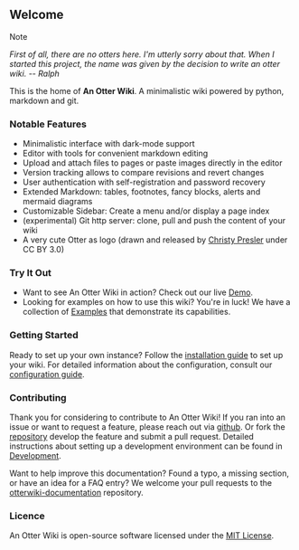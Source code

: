 ## Welcome

> [!NOTE]
>  *First of all, there are no otters here. I'm utterly sorry about that. When I started this project, the name was given by the decision to write an otter wiki.
> -- Ralph*

This is the home of **An Otter Wiki**. A minimalistic wiki powered by python, markdown and git.

### Notable Features

- Minimalistic interface with dark-mode support
- Editor with tools for convenient markdown editing
- Upload and attach files to pages or paste images directly in the editor
- Version tracking allows to compare revisions and revert changes
- User authentication with self-registration and password recovery
- Extended Markdown: tables, footnotes, fancy blocks, alerts and mermaid diagrams
- Customizable Sidebar: Create a menu and/or display a page index
- (experimental) Git http server: clone, pull and push the content of your wiki
- A very cute Otter as logo (drawn and released by [Christy Presler](https://christypresler.com/) under CC BY 3.0)

### Try It Out

* Want to see An Otter Wiki in action? Check out our live [Demo](https://demo.otterwiki.com).
* Looking for examples on how to use this wiki? You're in luck! We have a collection of [Examples](/examples) that demonstrate its capabilities.

### Getting Started

Ready to set up your own instance? Follow the [installation guide](/Installation) to set up your wiki. For detailed information about the configuration, consult our [configuration guide](/Configuration).

### Contributing

Thank you for considering to contribute to An Otter Wiki! If you ran into an issue or want to request a feature, please reach out via <i class="fab fa-github"></i> [github](https://github.com/redimp/otterwiki/issues). Or fork the [repository](https://github.com/redimp/otterwiki/) develop the feature and submit a pull request. Detailed instructions about setting up a development environment can be found in [Development](/development).

Want to help improve this documentation? Found a typo, a missing section, or have an idea for a FAQ entry? We welcome your pull requests to the <i class="fab fa-github"></i> [otterwiki-documentation](https://github.com/redimp/otterwiki-documentation) repository.

### Licence

An Otter Wiki is open-source software licensed under the [MIT License](/-/about).
